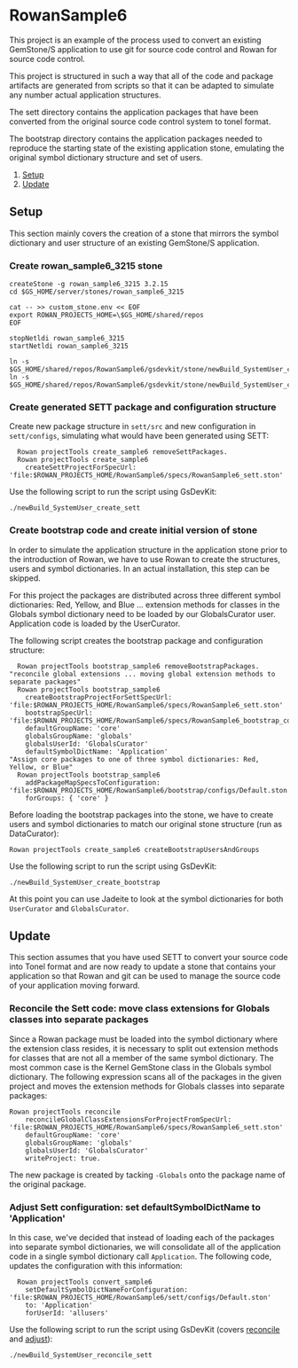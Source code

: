 # RowanSample6
This project is an example of the process used to convert an existing GemStone/S application to use git for source code control and Rowan for source code control.

This project is structured in such a way that all of the code and package artifacts are generated from scripts so that it can be adapted to simulate any number actual application structures.

The sett directory contains the application packages that have been converted from the original source code control system to tonel format.

The bootstrap directory contains the application packages needed to reproduce the starting state of the existing application stone, emulating the original symbol dictionary structure and set of users.

1. [Setup](#setup)
2. [Update](#update)

## Setup
This section mainly covers the creation of a stone that mirrors the symbol dictionary and user structure of an existing GemStone/S application.

### Create rowan_sample6_3215 stone
```
createStone -g rowan_sample6_3215 3.2.15
cd $GS_HOME/server/stones/rowan_sample6_3215

cat -- >> custom_stone.env << EOF
export ROWAN_PROJECTS_HOME=\$GS_HOME/shared/repos
EOF

stopNetldi rowan_sample6_3215
startNetldi rowan_sample6_3215

ln -s $GS_HOME/shared/repos/RowanSample6/gsdevkit/stone/newBuild_SystemUser_create_sett
ln -s $GS_HOME/shared/repos/RowanSample6/gsdevkit/stone/newBuild_SystemUser_create_bootstrap
```
### Create generated SETT package and configuration structure
Create new package structure in `sett/src` and new configuration in `sett/configs`, simulating what would have been generated using SETT:

```smalltalk
  Rowan projectTools create_sample6 removeSettPackages.
  Rowan projectTools create_sample6
    createSettProjectForSpecUrl: 'file:$ROWAN_PROJECTS_HOME/RowanSample6/specs/RowanSample6_sett.ston'
```

Use the following script to run the script using GsDevKit:

```
./newBuild_SystemUser_create_sett
```
### Create bootstrap code and create initial version of stone
In order to simulate the application structure in the application stone prior to the introduction of Rowan, we have to use Rowan to create the structures, users and symbol dictionaries. In an actual installation, this step can be skipped.

For this project the packages are distributed across three different symbol dictionaries: Red, Yellow, and Blue ... extension methods for classes in the Globals symbol dictionary need to be loaded by our GlobalsCurator user. Application code is loaded by the UserCurator.

The following script creates the bootstrap package and configuration structure:
```smalltalk
  Rowan projectTools bootstrap_sample6 removeBootstrapPackages.
"reconcile global extensions ... moving global extension methods to separate packages"
  Rowan projectTools bootstrap_sample6
    createBootstrapProjectForSettSpecUrl: 'file:$ROWAN_PROJECTS_HOME/RowanSample6/specs/RowanSample6_sett.ston' 
    bootstrapSpecUrl: 'file:$ROWAN_PROJECTS_HOME/RowanSample6/specs/RowanSample6_bootstrap_core.ston' 
    defaultGroupName: 'core' 
    globalsGroupName: 'globals' 
    globalsUserId: 'GlobalsCurator' 
    defaultSymbolDictName: 'Application'
"Assign core packages to one of three symbol dictionaries: Red, Yellow, or Blue"
  Rowan projectTools bootstrap_sample6
    addPackageMapSpecsToConfiguration: 'file:$ROWAN_PROJECTS_HOME/RowanSample6/bootstrap/configs/Default.ston' 
    forGroups: { 'core' }

```
Before loading the bootstrap packages into the stone, we have to create users and symbol dictionaries to match our original stone structure (run as DataCurator):
```Smalltalk
Rowan projectTools create_sample6 createBootstrapUsersAndGroups
```

Use the following script to run the script using GsDevKit:
```
./newBuild_SystemUser_create_bootstrap
```
At this point you can use Jadeite to look at the symbol dictionaries for both `UserCurator` and `GlobalsCurator`.

## Update
This section assumes that you have used SETT to convert your source code into Tonel format and are now ready to update a stone that contains your application so that Rowan and git can be used to manage the source code of your application moving forward.

### Reconcile the Sett code: move class extensions for Globals classes into separate packages
Since a Rowan package must be loaded into the symbol dictionary where the extension class resides, it is necessary to split out extension methods for classes that are not all a member of the same symbol dictionary. 
The most common case is the Kernel GemStone class in the Globals symbol dictionary.
The following expression scans all of the packages in the given project and moves the extension methods for Globals classes into separate packages:
```smalltalk
Rowan projectTools reconcile
	reconcileGlobalClassExtensionsForProjectFromSpecUrl: 'file:$ROWAN_PROJECTS_HOME/RowanSample6/specs/RowanSample6_sett.ston'
	defaultGroupName: 'core' 
	globalsGroupName: 'globals'  
	globalsUserId: 'GlobalsCurator' 
	writeProject: true.
```
The new package is created by tacking `-Globals` onto the package name of the original package.

### Adjust Sett configuration: set defaultSymbolDictName to 'Application'
In this case, we've decided that instead of loading each of the packages into separate symbol dictionaries, we will consolidate all of the application code in a single symbol dictionary call `Application`. The following code, updates the configuration with this information:
```smalltalk
  Rowan projectTools convert_sample6
	setDefaultSymbolDictNameForConfiguration: 'file:$ROWAN_PROJECTS_HOME/RowanSample6/sett/configs/Default.ston' 
	to: 'Application' 
	forUserId: 'allusers'
```
Use the following script to run the script using GsDevKit (covers [reconcile](#reconcile_the_sett_code_move_class_extensions_for_globals_classes_into_separate_packages) and [adjust](#adjust_sett_configuration_set_defaultSymboldictname_to_application)):
```
./newBuild_SystemUser_reconcile_sett
```
